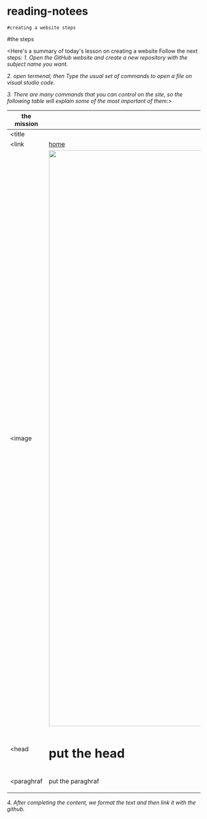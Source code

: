 # reading-notees


    #creating a website steps 

 

#the steps

<Here's a summary of today's lesson on creating a website
Follow the next steps:
*1. Open the GitHub website and create a new repository with the subject name you want.*

*2. open termenal, then Type the usual set of commands to open a file on visual studio code.*


[](termenal1.png)



*3. There are many commands that you can control on the site, so the following table will explain some of the most important of them:>*

**the mission** |   **the code**
------------|  -------------
<title       |  <title>put title here</title>
<link        | <a href=put the link here>home</a>
<image       | <img src="put the link for images here" width="2000" height="1500">
<head        | <h1>put the head </h1>
<paraghraf   | <p>put the paraghraf </p>




*4. After completing the content, we format the text and then link it with the github.*


